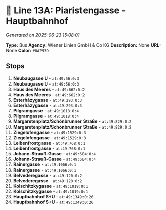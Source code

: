 # 🚌 Line 13A: Piaristengasse - Hauptbahnhof

*Generated on 2025-06-23 15:08:01*

**Type:** Bus
**Agency:** Wiener Linien GmbH & Co KG
**Description:** None
**URL:** None
**Color:** `#0A295D`

## Stops

1. **Neubaugasse U** - `at:49:56:0:3`
2. **Neubaugasse U** - `at:49:56:0:3`
3. **Haus des Meeres** - `at:49:662:0:2`
4. **Haus des Meeres** - `at:49:662:0:2`
5. **Esterházygasse** - `at:49:293:0:3`
6. **Esterházygasse** - `at:49:293:0:3`
7. **Pilgramgasse** - `at:49:1018:0:4`
8. **Pilgramgasse** - `at:49:1018:0:4`
9. **Margaretenplatz/Schönbrunner Straße** - `at:49:829:0:2`
10. **Margaretenplatz/Schönbrunner Straße** - `at:49:829:0:2`
11. **Ziegelofengasse** - `at:49:1529:0:3`
12. **Ziegelofengasse** - `at:49:1529:0:3`
13. **Leibenfrostgasse** - `at:49:768:0:1`
14. **Leibenfrostgasse** - `at:49:768:0:1`
15. **Johann-Strauß-Gasse** - `at:49:604:0:4`
16. **Johann-Strauß-Gasse** - `at:49:604:0:4`
17. **Rainergasse** - `at:49:1066:0:1`
18. **Rainergasse** - `at:49:1066:0:1`
19. **Belvederegasse** - `at:49:120:0:2`
20. **Belvederegasse** - `at:49:120:0:2`
21. **Kolschitzkygasse** - `at:49:1019:0:1`
22. **Kolschitzkygasse** - `at:49:1019:0:1`
23. **Hauptbahnhof S+U** - `at:49:1349:0:26`
24. **Hauptbahnhof S+U** - `at:49:1349:0:26`